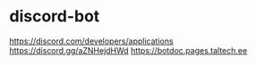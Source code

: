 # discord-bot
https://discord.com/developers/applications
https://discord.gg/aZNHejdHWd
https://botdoc.pages.taltech.ee